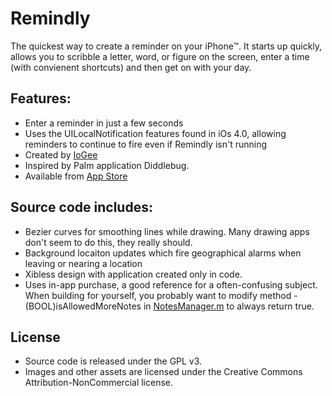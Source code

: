 # Remindly

The quickest way to create a reminder on your iPhone™.  It starts up quickly, allows you to scribble a letter, word, or figure on the screen, enter a time (with convienent shortcuts) and then get on with your day. 

## Features:
 * Enter a reminder in just a few seconds
 * Uses the UILocalNotification features found in iOs 4.0, allowing reminders to continue to fire even if Remindly isn't running
 * Created by [IoGee](http://iogee.com/remindly)
 * Inspired by Palm application Diddlebug.
 * Available from [App Store](http://itunes.apple.com/us/app/remindly/id411254165?mt=8&uo=4)

## Source code includes:
 * Bezier curves for smoothing lines while drawing.  Many drawing apps don't seem to do this, they really should.
 * Background locaiton updates which fire geographical alarms when leaving or nearing a location
 * Xibless design with application created only in code.
 * Uses in-app purchase, a good reference for a often-confusing subject.  When building for yourself, you probably want to modify method -(BOOL)isAllowedMoreNotes in [NotesManager.m](https://github.com/nathanstitt/Remindly/blob/master/Classes/NotesManager.m) to always return true.

## License
 * Source code is released under the GPL v3.
 * Images and other assets are licensed under the Creative Commons Attribution-NonCommercial license.
 
